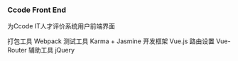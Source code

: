 ### Ccode Front End

为Ccode IT人才评价系统用户前端界面

打包工具 Webpack
测试工具 Karma + Jasmine
开发框架 Vue.js
路由设置 Vue-Router
辅助工具 jQuery
